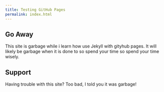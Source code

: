 ```yaml
---
title: Testing GitHub Pages
permalink: index.html
---
```


## Go Away

This site is garbage while i learn how use Jekyll with gityhub pages.
It will likely be garbage when it is done to so spend your time so 
spend your time wisely.

## Support

Having trouble with this site? Too bad, I told you it was garbage!
